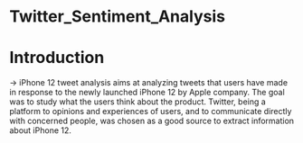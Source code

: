 # Twitter_Sentiment_Analysis

# Introduction

  -> iPhone 12 tweet analysis aims at analyzing tweets that users have made in response to the newly launched iPhone 12 by Apple company. The goal was to study what the users think about the product. Twitter, being a platform to opinions and experiences of users, and to communicate directly with concerned people, was chosen as a good source to extract information about iPhone 12.
  

